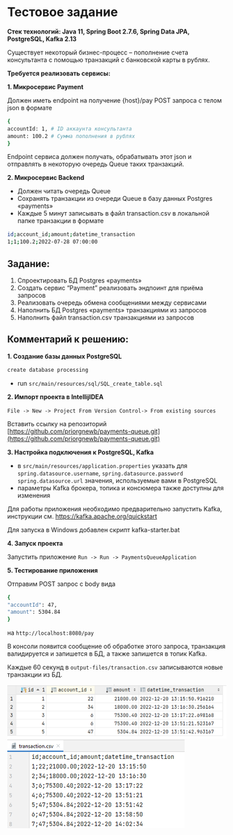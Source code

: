 # Тестовое задание
**Стек технологий: Java 11, Spring Boot 2.7.6, Spring Data JPA, PostgreSQL, Kafka 2.13**

Существует некоторый бизнес-процесс – пополнение счета консультанта с помощью транзакций с
банковской карты в рублях.

**Требуется реализовать сервисы:**

**1. Микросервис Payment**

Должен иметь endpoint на получение {host}/pay
POST запроса с телом json в формате
```bash
{
accountId: 1, # ID аккаунта консультанта
amount: 100.2 # Сумма пополнения в рублях
}
```

Endpoint сервиса должен получать, обрабатывать этот json и отправлять в некоторую очередь
Queue таких транзакций.

**2. Микросервис Backend**

- Должен читать очередь Queue
- Сохранять транзакции из очереди Queue в базу данных Postgres «payments»
- Каждые 5 минут записывать в файл transaction.csv в локальной папке транзакции в
  формате

```bash
id;account_id;amount;datetime_transaction
1;1;100.2;2022-07-28 07:00:00
```
## Задание:
1. Спроектировать БД Postgres «payments»
2. Создать сервис “Payment” реализовать эндпоинт для приёма запросов
3. Реализовать очередь обмена сообщениями между сервисами
4. Наполнить БД Postgres «payments» транзакциями из запросов
5. Наполнить файл transaction.csv транзакциями из запросов

## Комментарий к решению:

**1. Создание базы данных PostgreSQL**

```bash
create database processing
```
- run `src/main/resources/sql/SQL_create_table.sql`

**2. Импорт проекта в IntellijIDEA**

`File -> New -> Project From Version Control-> From existing sources`

Вставить ссылку на репозиторий [https://github.com/priorgnewb/payments-queue.git](https://github.com/priorgnewb/payments-queue.git)

**3. Настройка подключения к PostgreSQL, Kafka**

+ в `src/main/resources/application.properties` указать для `spring.datasource.username`, `spring.datasource.password` `spring.datasource.url` значения, используемые вами в PostgreSQL
+ параметры Kafka брокера, топика и консюмера также доступны для изменения

Для работы приложения необходимо предварительно запустить Kafka,
инструкции см. https://kafka.apache.org/quickstart

Для запуска в Windows добавлен скрипт kafka-starter.bat

**4. Запуск проекта**

Запустить приложение `Run -> Run -> PaymentsQueueApplication`

**5. Тестирование приложения**

Отправим POST запрос с body вида
```bash
{
"accountId": 47,
"amount": 5304.84
}
```
на `http://localhost:8080/pay`

В консоли появится сообщение об обработке этого запроса,
транзакция валидируется и запишется в БД, а также запишется в топик Kafka.

Каждые 60 секунд в `output-files/transaction.csv` записываются новые транзакции из БД.

![img1](https://github.com/priorgnewb/payments-queue/blob/master/img1.png)
![img2](https://github.com/priorgnewb/payments-queue/blob/master/img2.png)
